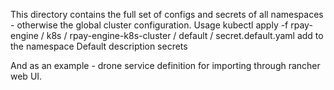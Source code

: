 This directory contains the full set of configs and secrets of all namespaces - otherwise the global cluster configuration.
Usage
kubectl apply -f rpay-engine / k8s / rpay-engine-k8s-cluster / default / secret.default.yaml add to the namespace Default description secrets

And as an example - drone service definition for importing  through rancher web UI.
